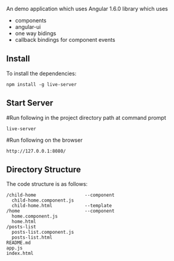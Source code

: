 An demo application which uses Angular 1.6.0 library which uses
* components
* angular-ui
* one way bidings
* callback bindings for component events

## Install
To install the dependencies:

    npm install -g live-server
    
## Start Server

#Run following in the project directory path at command prompt

    live-server


#Run following on the browser

    http://127.0.0.1:8080/


## Directory Structure
The code structure is as follows:

    /child-home                  --component
      child-home.component.js
      child-home.html            --template
    /home                        --component
      home.component.js
      home.html
    /posts-list
      posts-list.component.js
      posts-list.html
    README.md
    app.js                     
    index.html
